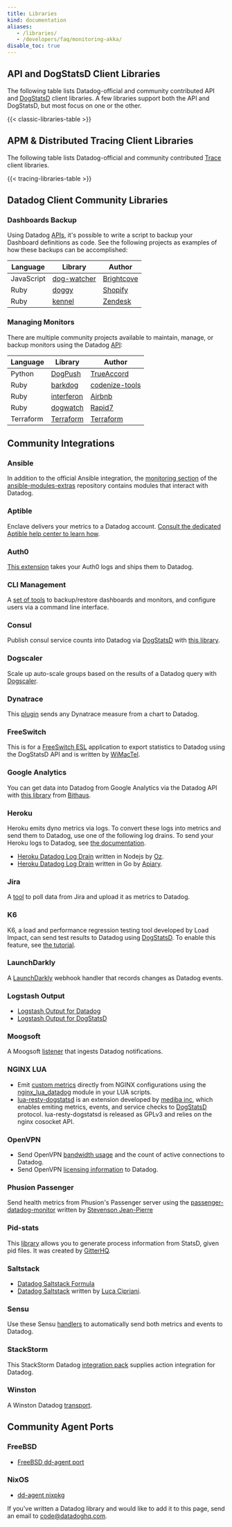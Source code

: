 ```yaml
---
title: Libraries
kind: documentation
aliases:
   - /libraries/
   - /developers/faq/monitoring-akka/
disable_toc: true
---
```


## API and DogStatsD Client Libraries

The following table lists Datadog-official and community contributed API and [DogStatsD][1] client libraries. A few libraries support both the API and DogStatsD, but most focus on one or the other.

{{< classic-libraries-table >}}

## APM & Distributed Tracing Client Libraries

The following table lists Datadog-official and community contributed [Trace][2] client libraries.

{{< tracing-libraries-table >}}

## Datadog Client Community Libraries

### Dashboards Backup

Using Datadog [APIs][3], it's possible to write a script to backup your Dashboard definitions as code. See the following projects as examples of how these backups can be accomplished:

| Language   | Library          | Author          |
| ---        | ---              | ---             |
| JavaScript | [dog-watcher][4] | [Brightcove][5] |
| Ruby       | [doggy][6]       | [Shopify][7]    |
| Ruby       | [kennel][8]      | [Zendesk][9]    |


### Managing Monitors

There are multiple community projects available to maintain, manage, or backup monitors using the Datadog [API][3]:

| Language  | Library          | Author               |
| ---       | ---              | ---                  |
| Python    | [DogPush][10]    | [TrueAccord][11]     |
| Ruby      | [barkdog][12]    | [codenize-tools][13] |
| Ruby      | [interferon][14] | [Airbnb][15]         |
| Ruby      | [dogwatch][16]   | [Rapid7][17]         |
| Terraform | [Terraform][18]  | [Terraform][19]      |

## Community Integrations

### Ansible
In addition to the official Ansible integration, the [monitoring section][20] of the [ansible-modules-extras][21] repository contains modules that interact with Datadog.

### Aptible
Enclave delivers your metrics to a Datadog account. [Consult the dedicated Aptible help center to learn how][22].

### Auth0
[This extension][23] takes your Auth0 logs and ships them to Datadog.

### CLI Management
A [set of tools][24] to backup/restore dashboards and monitors, and configure users via a command line interface.

### Consul
Publish consul service counts into Datadog via [DogStatsD][1] with [this library][25].

### Dogscaler
Scale up auto-scale groups based on the results of a Datadog query with [Dogscaler][26].

### Dynatrace
This [plugin][27] sends any Dynatrace measure from a chart to Datadog.

### FreeSwitch
This is for a [FreeSwitch ESL][28] application to export statistics to Datadog using the DogStatsD API and is written by [WiMacTel][29].

### Google Analytics
You can get data into Datadog from Google Analytics via the Datadog API with [this library][30] from [Bithaus][31].

### Heroku
Heroku emits dyno metrics via logs. To convert these logs into metrics and send them to Datadog, use one of the following log drains. To send your Heroku logs to Datadog, see [the documentation][32].

  * [Heroku Datadog Log Drain][33] written in Nodejs by [Oz][34].
  * [Heroku Datadog Log Drain][35] written in Go by [Apiary][36].


### Jira
A [tool][37] to poll data from Jira and upload it as metrics to Datadog.

### K6

K6, a load and performance regression testing tool developed by Load Impact, can send test results to Datadog using [DogStatsD][1]. To enable this feature, see [the tutorial][38].

### LaunchDarkly
A [LaunchDarkly][39] webhook handler that records changes as Datadog events.

### Logstash Output
  * [Logstash Output for Datadog][40]
  * [Logstash Output for DogStatsD][41]

### Moogsoft
A Moogsoft [listener][42] that ingests Datadog notifications.

### NGINX LUA
  * Emit [custom metrics][43] directly from NGINX configurations using the [nginx_lua_datadog][44] module in your LUA scripts.
  * [lua-resty-dogstatsd][45] is an extension developed by [mediba inc][46], which enables emiting metrics, events, and service checks to [DogStatsD][1] protocol. lua-resty-dogstatsd is released as GPLv3 and relies on the nginx cosocket API.

### OpenVPN
  * Send OpenVPN [bandwidth usage][47] and the count of active connections to Datadog.
  * Send OpenVPN [licensing information][48] to Datadog.

### Phusion Passenger
Send health metrics from Phusion's Passenger server using the [passenger-datadog-monitor][49] written by [Stevenson Jean-Pierre][50]

### Pid-stats
This [library][51] allows you to generate process information from StatsD, given pid files. It was created by [GitterHQ][52].

### Saltstack
  * [Datadog Saltstack Formula][53]
  * [Datadog Saltstack][54] written by [Luca Cipriani][55].

### Sensu
Use these Sensu [handlers][56] to automatically send both metrics and events to Datadog.

### StackStorm

This StackStorm Datadog [integration pack][57] supplies action integration for Datadog.

### Winston
A Winston Datadog [transport][58].

## Community Agent Ports

### FreeBSD
  * [FreeBSD dd-agent port][59]

### NixOS
  * [dd-agent nixpkg][60]

If you've written a Datadog library and would like to add it to this page, send an email to [code@datadoghq.com][61].

[1]: /developers/metrics/dogstatsd_metrics_submission
[2]: /tracing
[3]: /api
[4]: https://github.com/brightcove/dog-watcher
[5]: https://www.brightcove.com
[6]: https://github.com/Shopify/doggy
[7]: https://www.shopify.com
[8]: https://github.com/grosser/kennel
[9]: https://www.zendesk.com
[10]: https://github.com/trueaccord/DogPush
[11]: https://github.com/trueaccord
[12]: https://github.com/codenize-tools/barkdog
[13]: https://github.com/codenize-tools
[14]: https://github.com/airbnb/interferon
[15]: https://github.com/airbnb
[16]: https://github.com/rapid7/dogwatch
[17]: https://github.com/rapid7
[18]: https://www.terraform.io/docs/providers/datadog/r/monitor.html
[19]: https://www.terraform.io
[20]: https://docs.ansible.com/ansible/list_of_monitoring_modules.html
[21]: https://github.com/ansible/ansible-modules-extras
[22]: https://www.aptible.com/documentation/enclave/reference/metrics/metric-drains/datadog.html
[23]: https://github.com/BetaProjectWave/auth0-logs-to-datadog
[24]: https://github.com/keirans/datadog-management
[25]: https://github.com/zendesk/consul2dogstats
[26]: https://github.com/cvent/dogscaler
[27]: https://github.com/Dynatrace/Dynatrace-AppMon-Datadog-Plugin
[28]: https://github.com/wimactel/FreeSwitch-DataDog-Metrics
[29]: https://github.com/wimactel
[30]: https://github.com/bithauschile/datadog-ga
[31]: https://blog.bithaus.cl/2016/04/20/realtime-google-analytics-metrics-in-datadog
[32]: /logs/guide/collect-heroku-logs
[33]: https://github.com/ozinc/heroku-datadog-drain
[34]: https://corp.oz.com
[35]: https://github.com/apiaryio/heroku-datadog-drain-golang
[36]: https://apiary.io
[37]: https://github.com/evernote/jiradog
[38]: https://blog.loadimpact.com/how-to-send-k6-metrics-to-datadog
[39]: https://github.com/meetup/launch-dogly
[40]: https://www.elastic.co/guide/en/logstash/current/plugins-outputs-datadog.html
[41]: https://github.com/brigade/logstash-output-dogstatsd
[42]: https://docs.moogsoft.com/display/060102/Datadog+Solution+Pak
[43]: /developers/metrics/custom_metrics
[44]: https://github.com/simplifi/ngx_lua_datadog
[45]: https://github.com/mediba-system/lua-resty-dogstatsd
[46]: http://www.mediba.jp
[47]: https://github.com/byronwolfman/dd-openvpn
[48]: https://github.com/denniswebb/datadog-openvpn
[49]: https://github.com/Sjeanpierre/passenger-datadog-monitor
[50]: https://github.com/Sjeanpierre
[51]: https://github.com/gitterHQ/pid-stats
[52]: https://github.com/gitterHQ
[53]: https://github.com/DataDog/datadog-formula
[54]: https://gist.github.com/mastrolinux/6175280
[55]: https://gist.github.com/mastrolinux
[56]: https://github.com/sensu-plugins/sensu-plugins-datadog
[57]: https://github.com/StackStorm-Exchange/stackstorm-datadog
[58]: https://github.com/sparkida/winston-datadog
[59]: https://github.com/urosgruber/dd-agent-FreeBSD
[60]: https://github.com/NixOS/nixpkgs/tree/master/pkgs/tools/networking/dd-agent
[61]: mailto:code@datadoghq.com
